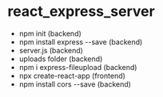 # react_express_server

- npm init (backend)
- npm install express --save (backend)
- server.js (backend)
- uploads folder (backend)
- npm i express-fileupload (backend)
- npx create-react-app (frontend)
- npm install cors --save (backend)
